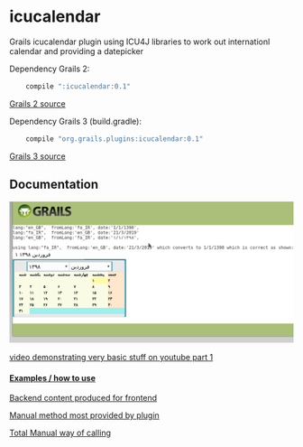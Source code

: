 
icucalendar
=========

Grails icucalendar plugin using ICU4J libraries to work out internationl calendar and providing a datepicker 

Dependency Grails 2:

```groovy
	compile ":icucalendar:0.1"
```

[Grails 2 source](https://github.com/vahidhedayati/grails-icucalendar-plugin/tree/grails2)

Dependency Grails 3 (build.gradle):

```groovy
	compile "org.grails.plugins:icucalendar:0.1"
```
[Grails 3 source](https://github.com/vahidhedayati/grails-icucalendar-plugin)
	

Documentation
---
![sample image](https://raw.githubusercontent.com/vahidhedayati/grails-icucalendar-plugin/master/docs/basic-calendar-conversion-from_en_gb-to-fa_IR.png)

[video demonstrating very basic stuff on youtube part 1](https://www.youtube.com/watch?v=ARFbeiKbzm8)


#### [Examples / how to use ](https://github.com/vahidhedayati/grails-icucalendar-plugin/blob/master/examples.md)


[Backend content produced for frontend ](https://github.com/vahidhedayati/grails-icucalendar-plugin/blob/master/backend-content.md)


[Manual method most provided by plugin](https://github.com/vahidhedayati/grails-icucalendar-plugin/blob/master/docs/manual-most-provided.gsp)

[Total Manual way of calling](https://github.com/vahidhedayati/grails-icucalendar-plugin/blob/master/docs/manual-sample.gsp)

  